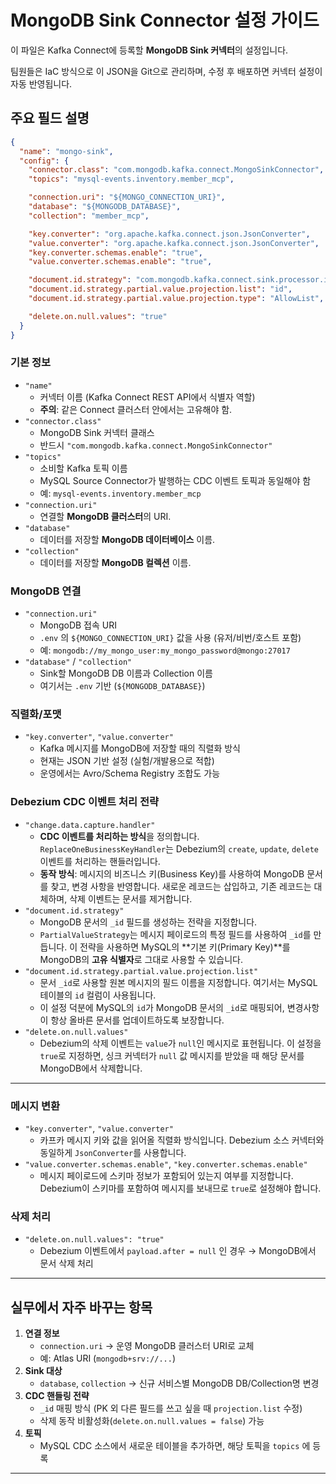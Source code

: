 # MongoDB Sink Connector 설정 가이드

이 파일은 Kafka Connect에 등록할 **MongoDB Sink 커넥터**의 설정입니다.

팀원들은 IaC 방식으로 이 JSON을 Git으로 관리하며, 수정 후 배포하면 커넥터 설정이 자동 반영됩니다.


## 주요 필드 설명

```json
{
  "name": "mongo-sink",
  "config": {
    "connector.class": "com.mongodb.kafka.connect.MongoSinkConnector",
    "topics": "mysql-events.inventory.member_mcp",

    "connection.uri": "${MONGO_CONNECTION_URI}",
    "database": "${MONGODB_DATABASE}",
    "collection": "member_mcp",

    "key.converter": "org.apache.kafka.connect.json.JsonConverter",
    "value.converter": "org.apache.kafka.connect.json.JsonConverter",
    "key.converter.schemas.enable": "true",
    "value.converter.schemas.enable": "true",

    "document.id.strategy": "com.mongodb.kafka.connect.sink.processor.id.strategy.PartialValueStrategy",
    "document.id.strategy.partial.value.projection.list": "id",
    "document.id.strategy.partial.value.projection.type": "AllowList",

    "delete.on.null.values": "true"
  }
}

```


### 기본 정보

- `"name"`
    - 커넥터 이름 (Kafka Connect REST API에서 식별자 역할)
    - **주의**: 같은 Connect 클러스터 안에서는 고유해야 함.
- `"connector.class"`
    - MongoDB Sink 커넥터 클래스
    - 반드시 `"com.mongodb.kafka.connect.MongoSinkConnector"`
- `"topics"`
    - 소비할 Kafka 토픽 이름
    - MySQL Source Connector가 발행하는 CDC 이벤트 토픽과 동일해야 함
    - 예: `mysql-events.inventory.member_mcp`
- `"connection.uri"`
    - 연결할 **MongoDB 클러스터**의 URI.
- `"database"`
    - 데이터를 저장할 **MongoDB 데이터베이스** 이름.
- `"collection"`
    - 데이터를 저장할 **MongoDB 컬렉션** 이름.

### MongoDB 연결

- `"connection.uri"`
    - MongoDB 접속 URI
    - `.env` 의 `${MONGO_CONNECTION_URI}` 값을 사용 (유저/비번/호스트 포함)
    - 예: `mongodb://my_mongo_user:my_mongo_password@mongo:27017`
- `"database"` / `"collection"`
    - Sink할 MongoDB DB 이름과 Collection 이름
    - 여기서는 `.env` 기반 (`${MONGODB_DATABASE}`)


### 직렬화/포맷

- `"key.converter"`, `"value.converter"`
    - Kafka 메시지를 MongoDB에 저장할 때의 직렬화 방식
    - 현재는 JSON 기반 설정 (실험/개발용으로 적합)
    - 운영에서는 Avro/Schema Registry 조합도 가능

### Debezium CDC 이벤트 처리 전략

- `"change.data.capture.handler"`
    - **CDC 이벤트를 처리하는 방식**을 정의합니다. `ReplaceOneBusinessKeyHandler`는 Debezium의 `create`, `update`, `delete` 이벤트를 처리하는 핸들러입니다.
    - **동작 방식**: 메시지의 비즈니스 키(Business Key)를 사용하여 MongoDB 문서를 찾고, 변경 사항을 반영합니다. 새로운 레코드는 삽입하고, 기존 레코드는 대체하며, 삭제 이벤트는 문서를 제거합니다.
- `"document.id.strategy"`
    - MongoDB 문서의 `_id` 필드를 생성하는 전략을 지정합니다.
    - `PartialValueStrategy`는 메시지 페이로드의 특정 필드를 사용하여 `_id`를 만듭니다. 이 전략을 사용하면 MySQL의 **기본 키(Primary Key)**를 MongoDB의 **고유 식별자**로 그대로 사용할 수 있습니다.
- `"document.id.strategy.partial.value.projection.list"`
    - 문서 `_id`로 사용할 원본 메시지의 필드 이름을 지정합니다. 여기서는 MySQL 테이블의 `id` 컬럼이 사용됩니다.
    - 이 설정 덕분에 MySQL의 `id`가 MongoDB 문서의 `_id`로 매핑되어, 변경사항이 항상 올바른 문서를 업데이트하도록 보장합니다.
- `"delete.on.null.values"`
    - Debezium의 삭제 이벤트는 `value`가 `null`인 메시지로 표현됩니다. 이 설정을 `true`로 지정하면, 싱크 커넥터가 `null` 값 메시지를 받았을 때 해당 문서를 MongoDB에서 삭제합니다.

---

### 메시지 변환

- `"key.converter"`, `"value.converter"`
    - 카프카 메시지 키와 값을 읽어올 직렬화 방식입니다. Debezium 소스 커넥터와 동일하게 `JsonConverter`를 사용합니다.
- `"value.converter.schemas.enable"`, `"key.converter.schemas.enable"`
    - 메시지 페이로드에 스키마 정보가 포함되어 있는지 여부를 지정합니다. Debezium이 스키마를 포함하여 메시지를 보내므로 `true`로 설정해야 합니다.

### 삭제 처리

- `"delete.on.null.values": "true"`
    - Debezium 이벤트에서 `payload.after = null` 인 경우 → MongoDB에서 문서 삭제 처리

---

## 실무에서 자주 바꾸는 항목

1. **연결 정보**
    - `connection.uri` → 운영 MongoDB 클러스터 URI로 교체
    - 예: Atlas URI (`mongodb+srv://...`)
2. **Sink 대상**
    - `database`, `collection` → 신규 서비스별 MongoDB DB/Collection명 변경
3. **CDC 핸들링 전략**
    - `_id` 매핑 방식 (PK 외 다른 필드를 쓰고 싶을 때 `projection.list` 수정)
    - 삭제 동작 비활성화(`delete.on.null.values = false`) 가능
4. **토픽**
    - MySQL CDC 소스에서 새로운 테이블을 추가하면, 해당 토픽을 `topics` 에 등록

---